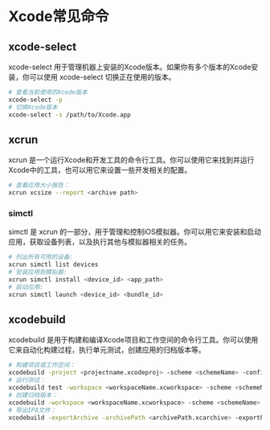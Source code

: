 # Xcode常见命令

## xcode-select

xcode-select 用于管理机器上安装的Xcode版本。如果你有多个版本的Xcode安装，你可以使用 xcode-select 切换正在使用的版本。

```bash
# 查看当前使用的Xcode版本
xcode-select -p
# 切换Xcode版本
xcode-select -s /path/to/Xcode.app
```

## xcrun

xcrun 是一个运行Xcode和开发工具的命令行工具。你可以使用它来找到并运行Xcode中的工具，也可以用它来设置一些开发相关的配置。

```bash
# 查看应用大小报告：
xcrun xcsize --report <archive path>
```

### simctl

simctl 是 xcrun 的一部分，用于管理和控制iOS模拟器。你可以用它来安装和启动应用，获取设备列表，以及执行其他与模拟器相关的任务。

```bash
# 列出所有可用的设备:
xcrun simctl list devices
# 安装应用到模拟器:
xcrun simctl install <device_id> <app_path>
# 启动应用:
xcrun simctl launch <device_id> <bundle_id>
```

## xcodebuild

xcodebuild 是用于构建和编译Xcode项目和工作空间的命令行工具。你可以使用它来自动化构建过程，执行单元测试，创建应用的归档版本等。

```bash
# 构建项目或工作空间：
xcodebuild -project <projectname.xcodeproj> -scheme <schemeName> -configuration <Debug/Release>
# 运行测试：
xcodebuild test -workspace <workspaceName.xcworkspace> -scheme <schemeName>
# 创建归档版本：
xcodebuild -workspace <workspaceName.xcworkspace> -scheme <schemeName> -configuration <Debug/Release> archive -archivePath <archivePath>
# 导出IPA文件：
xcodebuild -exportArchive -archivePath <archivePath.xcarchive> -exportPath <exportPath> -exportOptionsPlist <exportOptionsPlist>
```

